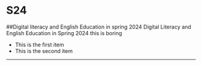 # S24
##Digital literacy and English Education in spring 2024
Digital Literacy and English Education in Spring 2024
this is boring
+ This is the first item
+ This is the second item



---
